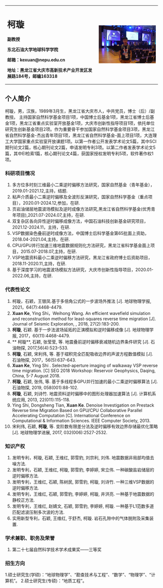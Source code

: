 <div>
<table border="0">
  <tr>
    <td width="60%">
      <h1>柯璇</h1>
      <p><b>副教授</b></p>
      <p><b>东北石油大学地球科学学院</b></p>
      <p><b>邮箱：kexuan@nepu.edu.cn</b></p>
      <p><b>地址：黑龙江省大庆市高新技术产业开发区发展路184号，邮编163318</b></p>
    </td>
    <td width="40%">
      <img src="/photos/me-little.jpg" width="100%">
    </td>
  </tr>
</table>
</div>

## 个人简介

柯璇，男，汉族，1989年3月生，黑龙江省大庆市人，中共党员，博士（后）/副教授。
主持国家自然科学基金项目1项，中国博士后基金1项，黑龙江省博士后基金1项，黑龙江省重点实验室开放基金1项，大庆市创新性指导项目1项，依托单位研究生创新基金项目2项。作为重要骨干参加国家自然科学基金项目3项，黑龙江省自然科学基金-杰出青年项目1项，黑龙江省自然科学基金-面上项目1项，大连理工大学国家重点实验室开放课题1项。以第一作者公开发表学术论文5篇，其中SCI期刊论文2篇，核心期刊论文2篇，申请发明专利3项。以第二作者发表学术论文5篇，其中EI检索1篇，核心期刊论文4篇，获国家授权发明专利5项，软件著作权1项。


### 科研项目情况
1. 多方位多时刻三维最小二乘逆时偏移方法研究，国家自然基金（青年基金），2019.01-2021.12,主持，结题.
2. 粘声介质最小二乘逆时偏移及全波形反演研究，国家自然科学基金（重点项目），2020.01-2024.12,参加，在研.  
3. 页岩油储层地震波场模拟及逆时成像方法研究,黑龙江省自然科学基金(优秀青年项目),2021.07-2024.07,主持，在研.
4. 双复杂区各向异性逆时偏移成像方法，中国石油科技创新基金研究项目，2021.12-2024.11，主持，在研.
5. VSP数据染色叠前逆时成像方法，中国博士后科学基金第65批面上资助，2018.04-2021.04,主持，在研.  
6. CPU/GPU并行加速三维地震数据规则化方法研究，黑龙江省科学基金面上项目，2015.07-2018.07,主持，在研.  
7. VSP地震资料最小二乘逆时偏移方法研究，黑龙江省政府博士后资助项目，2018.11-2020.11,主持，在研.  
8. 基于深度学习的地震波场模拟方法研究，大庆市创新性指导项目，2020.01-2022.06,主持，在研.

### 代表性论文
1. 柯璇，石颖，王银凤.基于多倍角公式的一步波场外推法 [J]. 地球物理学报, 2021，64(7):4468-4479.
2. **Xuan Ke**, Ying Shi，Weihong Wang. An efficient wavefield simulation and reconstruction method for least-squares reverse time migration [J]. Journal of Seismic Exploration, , 2018, 27(2):183-200.
3. **柯璇**, 石颖. 基于一步法波场延拓的正演模拟和逆时偏移成像 [J]. 地球物理学报, 2017，60(11):4468-4479.
4. ** 柯璇**, 石颖, 张莹莹, 等. 地震叠前逆时偏移衰减随机边界条件研究 [J]. 石油物探, 2017,56(4):523-533.
5. **柯璇**, 石颖, 宋利伟, 等. 基于褶积完全匹配吸收边界的声波方程数值模拟 [J]. 石油物探, 2017，56(5):637-643.
6. **Xuan Ke**, Ying Shi . Selected-aperture imaging of walkaway VSP reverse time migration. [C] SEG 2018 Workshop: Reservoir Geophysics, Daqing, China, 5-7 August 2018.
7. **柯璇**, 石颖, 张伟, 等. 基于多线程多GPU并行加速的最小二乘逆时偏移算法 [J]. 石油物探, 2019, 058(001):88-102.
8. **柯璇**, 石颖, 刘诗竹. 地震资料逆时偏移中的图形处理器加速算法 [J]. 计算机系统应用, 2013, 22(011):115-118.
9. Ying Shi, Dongsheng Tian, **Xuan Ke**. Denoise Investigation on Prestack Reverse time Migration Based on GPU/CPU Collaborative Parallel Accelerating Computation [C]. International Conference on Computational & Information Sciences. IEEE Computer Society, 2013.
10. 宋利伟, 石颖, **柯璇**, 等. 变阶数有限差分法及逆时偏移有效边界存储最优化策略 [J]. 地球物理学进展, 2017, 032(006):2527-2532.

### 知识产权
1. 发明专利，柯璇, 石颖, 王维红, 郭雪豹, 刘宗利, 刘伟. 地震数据非局部均值去噪方法.
2. 发明专利，石颖, 王维红, 柯璇, 郭雪豹, 李婷婷, 宋立伟. 一种碳酸盐岩储层的逆时偏移方法.
3. 发明专利，王维红, 石颖, 陈树民, 郭雪豹, 柯璇, 刘诗竹. 一种三维VSP数据的逆时偏移方法.
4. 发明专利，王维红, 石颖, 郭雪豹, 李婷婷, 柯璇, 井洪亮. 一种基于地震数据的静校正方法.
5. 发明专利，王维红, 赵婧文, 石颖, 郭雪豹, 李婷婷, 柯璇. 一种基于L1范数多道匹配滤波压制多次波的方法.
6. 实用新型专利，石颖, 王维红, 于舒杰, 柯璇. 岩石孔隙中的气体脱附及采集装置.

### 学术兼职、职务及荣誉
1. 第二十七届自然科学技术学术成果奖——三等奖

### 招生方向
1.硕士研究生(学硕)：“地球物理学”、“勘查技术与工程”、“数学”、“物理学”、“计算机”。
2.硕士研究生(专硕)：“地质工程”。
